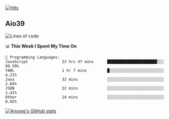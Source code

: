 [![Hits](https://hits.seeyoufarm.com/api/count/incr/badge.svg?url=https%3A%2F%2Fgithub.com%2Faio39&count_bg=%2339C5BB&title_bg=%23555555&icon=&icon_color=%23E7E7E7&title=hits&edge_flat=false)](https://hits.seeyoufarm.com)

## Aio39

<!--START_SECTION:waka-->
![Lines of code](https://img.shields.io/badge/From%20Hello%20World%20I%27ve%20Written-402788%20lines%20of%20code-blue)

📊 **This Week I Spent My Time On** 

```text
💬 Programming Languages: 
JavaScript               23 hrs 47 mins      ██████████████████████░░░   89.59% 
YAML                     1 hr 7 mins         █░░░░░░░░░░░░░░░░░░░░░░░░   4.21% 
Java                     32 mins             ░░░░░░░░░░░░░░░░░░░░░░░░░   2.04% 
JSON                     22 mins             ░░░░░░░░░░░░░░░░░░░░░░░░░   1.41% 
Other                    14 mins             ░░░░░░░░░░░░░░░░░░░░░░░░░   0.92%

```


<!--END_SECTION:waka-->
[![Anurag's GitHub stats](https://github-readme-stats.vercel.app/api?username=aio39)](https://github.com/anuraghazra/github-readme-stats)

<!--
**aio39/aio39** is a ✨ _special_ ✨ repository because its `README.md` (this file) appears on your GitHub profile.

Here are some ideas to get you started:

- 🔭 I’m currently working on ...
- 🌱 I’m currently learning ...
- 👯 I’m looking to collaborate on ...
- 🤔 I’m looking for help with ...
- 💬 Ask me about ...
- 📫 How to reach me: ...
- 😄 Pronouns: ...
- ⚡ Fun fact: ...
-->
